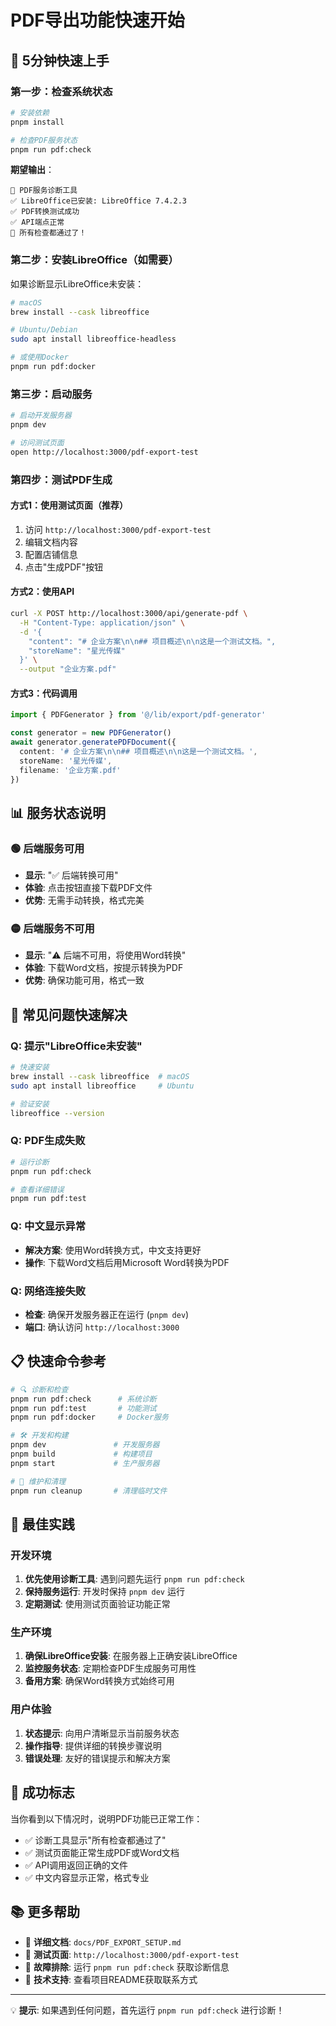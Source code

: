 # PDF导出功能快速开始

## 🚀 5分钟快速上手

### 第一步：检查系统状态
```bash
# 安装依赖
pnpm install

# 检查PDF服务状态
pnpm run pdf:check
```

**期望输出**：
```
🚀 PDF服务诊断工具
✅ LibreOffice已安装: LibreOffice 7.4.2.3
✅ PDF转换测试成功
✅ API端点正常
🎉 所有检查都通过了！
```

### 第二步：安装LibreOffice（如需要）

如果诊断显示LibreOffice未安装：

```bash
# macOS
brew install --cask libreoffice

# Ubuntu/Debian
sudo apt install libreoffice-headless

# 或使用Docker
pnpm run pdf:docker
```

### 第三步：启动服务
```bash
# 启动开发服务器
pnpm dev

# 访问测试页面
open http://localhost:3000/pdf-export-test
```

### 第四步：测试PDF生成

#### 方式1：使用测试页面（推荐）
1. 访问 `http://localhost:3000/pdf-export-test`
2. 编辑文档内容
3. 配置店铺信息
4. 点击"生成PDF"按钮

#### 方式2：使用API
```bash
curl -X POST http://localhost:3000/api/generate-pdf \
  -H "Content-Type: application/json" \
  -d '{
    "content": "# 企业方案\n\n## 项目概述\n\n这是一个测试文档。",
    "storeName": "星光传媒"
  }' \
  --output "企业方案.pdf"
```

#### 方式3：代码调用
```typescript
import { PDFGenerator } from '@/lib/export/pdf-generator'

const generator = new PDFGenerator()
await generator.generatePDFDocument({
  content: '# 企业方案\n\n## 项目概述\n\n这是一个测试文档。',
  storeName: '星光传媒',
  filename: '企业方案.pdf'
})
```

## 📊 服务状态说明

### 🟢 后端服务可用
- **显示**: "✅ 后端转换可用"
- **体验**: 点击按钮直接下载PDF文件
- **优势**: 无需手动转换，格式完美

### 🟡 后端服务不可用
- **显示**: "⚠️ 后端不可用，将使用Word转换"
- **体验**: 下载Word文档，按提示转换为PDF
- **优势**: 确保功能可用，格式一致

## 🔧 常见问题快速解决

### Q: 提示"LibreOffice未安装"
```bash
# 快速安装
brew install --cask libreoffice  # macOS
sudo apt install libreoffice     # Ubuntu

# 验证安装
libreoffice --version
```

### Q: PDF生成失败
```bash
# 运行诊断
pnpm run pdf:check

# 查看详细错误
pnpm run pdf:test
```

### Q: 中文显示异常
- **解决方案**: 使用Word转换方式，中文支持更好
- **操作**: 下载Word文档后用Microsoft Word转换为PDF

### Q: 网络连接失败
- **检查**: 确保开发服务器正在运行 (`pnpm dev`)
- **端口**: 确认访问 `http://localhost:3000`

## 📋 快速命令参考

```bash
# 🔍 诊断和检查
pnpm run pdf:check      # 系统诊断
pnpm run pdf:test       # 功能测试
pnpm run pdf:docker     # Docker服务

# 🛠️ 开发和构建
pnpm dev               # 开发服务器
pnpm build             # 构建项目
pnpm start             # 生产服务器

# 🧹 维护和清理
pnpm run cleanup       # 清理临时文件
```

## 🎯 最佳实践

### 开发环境
1. **优先使用诊断工具**: 遇到问题先运行 `pnpm run pdf:check`
2. **保持服务运行**: 开发时保持 `pnpm dev` 运行
3. **定期测试**: 使用测试页面验证功能正常

### 生产环境
1. **确保LibreOffice安装**: 在服务器上正确安装LibreOffice
2. **监控服务状态**: 定期检查PDF生成服务可用性
3. **备用方案**: 确保Word转换方式始终可用

### 用户体验
1. **状态提示**: 向用户清晰显示当前服务状态
2. **操作指导**: 提供详细的转换步骤说明
3. **错误处理**: 友好的错误提示和解决方案

## 🎉 成功标志

当你看到以下情况时，说明PDF功能已正常工作：

- ✅ 诊断工具显示"所有检查都通过了"
- ✅ 测试页面能正常生成PDF或Word文档
- ✅ API调用返回正确的文件
- ✅ 中文内容显示正常，格式专业

## 📚 更多帮助

- 📖 **详细文档**: `docs/PDF_EXPORT_SETUP.md`
- 🧪 **测试页面**: `http://localhost:3000/pdf-export-test`
- 🔧 **故障排除**: 运行 `pnpm run pdf:check` 获取诊断信息
- 💬 **技术支持**: 查看项目README获取联系方式

---

💡 **提示**: 如果遇到任何问题，首先运行 `pnpm run pdf:check` 进行诊断！